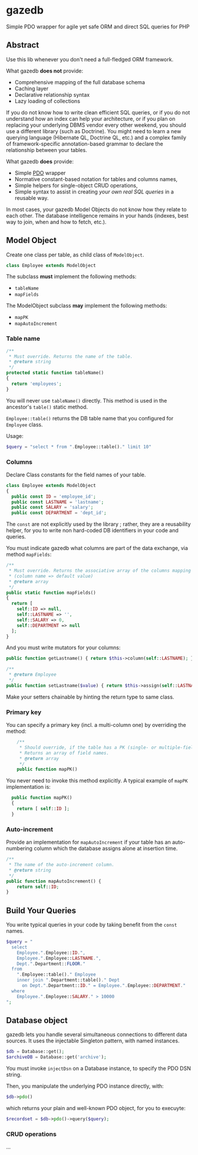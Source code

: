# gazedb
Simple PDO wrapper for agile yet safe ORM and direct SQL queries for PHP


## Abstract
Use this lib whenever you don't need a full-fledged ORM framework.

What gazedb **does not** provide:

- Comprehensive mapping of the full database schema
- Caching layer
- Declarative relationship syntax
- Lazy loading of collections

If you do not know how to write clean efficient SQL queries,
or if you do not understand how an index can help your architecture,
or if you plan on replacing your underlying DBMS vendor every other weekend,
you should use a different library (such as Doctrine). You might need to learn a new
querying language (Hibernate QL, Doctrine QL, etc.) and a complex family of framework-specific
annotation-based grammar to declare the relationship between your tables.



What gazedb **does** provide:

- Simple [PDO](http://php.net/manual/en/book.pdo.php) wrapper
- Normative constant-based notation for tables and columns names,
- Simple helpers for single-object CRUD operations,
- Simple syntax to assist in creating *your own real SQL queries* in a reusable way.

In most cases, your gazedb Model Objects do not know how they relate to each other.
The database intelligence remains in your hands (indexes, best way to join, when and how to fetch, etc.).

## Model Object

Create one class per table, as child class of `ModelObject`.

~~~~php
class Employee extends ModelObject
~~~~


The subclass **must** implement the following methods:
- `tableName`
- `mapFields`

The ModelObject subclass **may** implement the following methods:
- `mapPK`
- `mapAutoIncrement`

### Table name


~~~~php
/**
 * Must override. Returns the name of the table.
 * @return string
 */
protected static function tableName()
{
  return 'employees';
}
~~~~

You will never use `tableName()` directly.
This method is used in the ancestor's `table()` static method.

`Employee::table()` returns the DB table name that you configured for `Employee` class.

Usage:

~~~~php
$query = "select * from ".Employee::table()." limit 10"
~~~~

### Columns
Declare Class constants for the field names of your table.

~~~~php
class Employee extends ModelObject
{
  public const ID = 'employee_id';
  public const LASTNAME = 'lastname';
  public const SALARY = 'salary';
  public const DEPARTMENT = 'dept_id';

~~~~

The `const` are not explicitly used by the library ; rather, they are a reusability helper, for you
to write non hard-coded DB identifiers in your code and queries.

You must indicate gazedb what columns are part of the data exchange, via method `mapFields`:

~~~~php
/**
 * Must override. Returns the associative array of the columns mapping
 * (column name => default value)
 * @return array
 */
public static function mapFields()
{
  return [
    self::ID => null,
    self::LASTNAME => '',
    self::SALARY => 0,
    self::DEPARTMENT => null
  ];
}
~~~~


And you must write mutators for your columns:

~~~~php
public function getLastname() { return $this->column(self::LASTNAME); }

/**
 * @return Employee
 */
public function setLastname($value) { return $this->assign(self::LASTNAME, $value); }
~~~~

Make your setters chainable by hinting the return type to same class.

### Primary key
You can specify a primary key (incl. a multi-column one) by overriding the method:

~~~~php
    /**
     * Should override, if the table has a PK (single- or multiple-field).
     * Returns an array of field names.
     * @return array
     */
    public function mapPK()
~~~~

You never need to invoke this method explicitly.
A typical example of `mapPK` implementation is:

~~~~php
  public function mapPK()
  {
    return [ self::ID ];
  }
~~~~

### Auto-increment
Provide an implementation for `mapAutoIncrement` if your table has an auto-numbering column which the
database assigns alone at insertion time.

~~~~php
/**
 * The name of the auto-increment column.
 * @return string
 */
public function mapAutoIncrement() {
    return self::ID;
}
~~~~

## Build Your Queries

You write typical queries in your code by taking benefit from the `const` names.

 ~~~~php
 $query = "
   select
     Employee.".Employee::ID.",
     Employee.".Employee::LASTNAME.",
     Dept.".Department::FLOOR."
   from
     ".Employee::table()." Employee
     inner join ".Department::table()." Dept
       on Dept.".Department::ID." = Employee.".Employee::DEPARTMENT."
   where
     Employee.".Employee::SALARY." > 10000
 ";
 ~~~~

## Database object

gazedb lets you handle several simultaneous connections to different data sources.
It uses the injectable Singleton pattern, with named instances.

~~~~php
$db = Database::get();
$archiveDB = Database::get('archive');
~~~~

You must invoke `injectDsn` on a Database instance, to specify the PDO DSN string.

Then, you manipulate the underlying PDO instance directly, with:

~~~~php
$db->pdo()
~~~~

which returns your plain and well-known PDO object, for you to execuyte:

~~~~php
$recordset = $db->pdo()->query($query);
~~~~

### CRUD operations

...